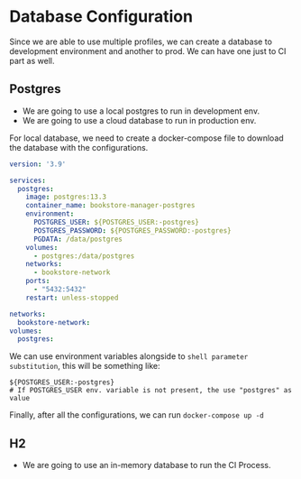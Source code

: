 # Database Configuration

Since we are able to use multiple profiles, we can create a database to development environment and another to prod. We
can have one just to CI part as well.

## Postgres

- We are going to use a local postgres to run in development env.
- We are going to use a cloud database to run in production env.

For local database, we need to create a docker-compose file to download the database with the configurations.

```yaml
version: '3.9'

services:
  postgres:
    image: postgres:13.3
    container_name: bookstore-manager-postgres
    environment:
      POSTGRES_USER: ${POSTGRES_USER:-postgres}
      POSTGRES_PASSWORD: ${POSTGRES_PASSWORD:-postgres}
      PGDATA: /data/postgres
    volumes:
      - postgres:/data/postgres
    networks:
      - bookstore-network
    ports:
      - "5432:5432"
    restart: unless-stopped

networks:
  bookstore-network:
volumes:
  postgres:
```

We can use environment variables alongside to `shell parameter substitution`, this will be something like:

```shell 
${POSTGRES_USER:-postgres}
# If POSTGRES_USER env. variable is not present, the use "postgres" as value
```

Finally, after all the configurations, we can run ``docker-compose up -d``

## H2

- We are going to use an in-memory database to run the CI Process.
